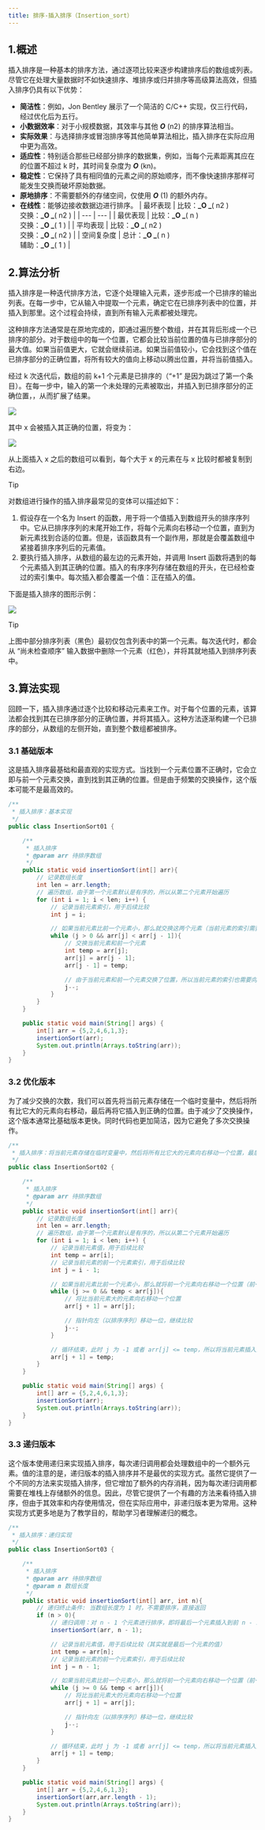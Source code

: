 ```yaml
---
title: 排序-插入排序（Insertion_sort）
---
```

## 1.概述
插入排序是一种基本的排序方法，通过逐项比较来逐步构建排序后的数组或列表。尽管它在处理大量数据时不如快速排序、堆排序或归并排序等高级算法高效，但插入排序仍具有以下优势：

- **简洁性**：例如，Jon Bentley 展示了一个简洁的 C/C++ 实现，仅三行代码，经过优化后为五行。
- **小数据效率**：对于小规模数据，其效率与其他 **_O_** (n2) 的排序算法相当。
- **实际效果**：与选择排序或冒泡排序等其他简单算法相比，插入排序在实际应用中更为高效。
- **适应性**：特别适合那些已经部分排序的数据集，例如，当每个元素距离其应在的位置不超过 k 时，其时间复杂度为 **_O_** (kn)。
- **稳定性**：它保持了具有相同值的元素之间的原始顺序，而不像快速排序那样可能发生交换而破坏原始数据。
- **原地排序**：不需要额外的存储空间，仅使用 _**O**_ (1) 的额外内存。
- **在线性**：能够边接收数据边进行排序。
| 最坏表现 | 比较：**_O _**( n2 )<br/>交换：**_O _**( n2 ) |
| --- | --- |
| 最优表现 | 比较：**_O _**( n )<br/>交换：**_O _**( 1 ) |
| 平均表现 | 比较：**_O _**( n2 )<br/>交换：**_O _**( n2 ) |
| 空间复杂度 | 总计：**_O _**( n )<br />辅助：**_O _**( 1 ) |

## 2.算法分析
插入排序是一种迭代排序方法，它逐个处理输入元素，逐步形成一个已排序的输出列表。在每一步中，它从输入中提取一个元素，确定它在已排序列表中的位置，并插入到那里。这个过程会持续，直到所有输入元素都被处理完。

这种排序方法通常是在原地完成的，即通过遍历整个数组，并在其背后形成一个已排序的部分。对于数组中的每一个位置，它都会比较当前位置的值与已排序部分的最大值。如果当前值更大，它就会继续前进。如果当前值较小，它会找到这个值在已排序部分的正确位置，将所有较大的值向上移动以腾出位置，并将当前值插入。

经过 k 次迭代后，数组的前 k+1 个元素是已排序的（“+1” 是因为跳过了第一个条目）。在每一步中，输入的第一个未处理的元素被取出，并插入到已排序部分的正确位置，，从而扩展了结果。

![](https://javgo-images.oss-cn-beijing.aliyuncs.com/2023-08-31-035050.png)

其中 x 会被插入其正确的位置，将变为：

![](https://javgo-images.oss-cn-beijing.aliyuncs.com/2023-08-31-035054.png)

从上面插入 x 之后的数组可以看到，每个大于 x 的元素在与 x 比较时都被复制到右边。

> [!TIP]
>
> 对数组进行操作的插入排序最常见的变体可以描述如下：
>
> 1. 假设存在一个名为 Insert 的函数，用于将一个值插入到数组开头的排序序列中。它从已排序序列的末尾开始工作，将每个元素向右移动一个位置，直到为新元素找到合适的位置。但是，该函数具有一个副作用，那就是会覆盖数组中紧接着排序序列后的元素值。
> 2. 要执行插入排序，从数组的最左边的元素开始，并调用 Insert 函数将遇到的每个元素插入到其正确的位置。插入的有序序列存储在数组的开头，在已经检查过的索引集中。每次插入都会覆盖一个值：正在插入的值。

下面是插入排序的图形示例：

![](https://javgo-images.oss-cn-beijing.aliyuncs.com/2023-08-31-035111.gif)

> [!TIP]
>
> 上图中部分排序列表（黑色）最初仅包含列表中的第一个元素。每次迭代时，都会从 “尚未检查顺序” 输入数据中删除一个元素（红色），并将其就地插入到排序列表中。

## 3.算法实现
回顾一下，插入排序通过逐个比较和移动元素来工作。对于每个位置的元素，该算法都会找到其在已排序部分的正确位置，并将其插入。这种方法逐渐构建一个已排序的部分，从数组的左侧开始，直到整个数组都被排序。
### 3.1 基础版本
这是插入排序最基础和最直观的实现方式。当找到一个元素位置不正确时，它会立即与前一个元素交换，直到找到其正确的位置。但是由于频繁的交换操作，这个版本可能不是最高效的。
```java
/**
 * 插入排序：基本实现
 */
public class InsertionSort01 {

    /**
     * 插入排序
     * @param arr 待排序数组
     */
    public static void insertionSort(int[] arr){
        // 记录数组长度
        int len = arr.length;
        // 遍历数组，由于第一个元素默认是有序的，所以从第二个元素开始遍历
        for (int i = 1; i < len; i++) {
            // 记录当前元素索引，用于后续比较
            int j = i;

            // 如果当前元素比前一个元素小，那么就交换这两个元素（当前元素的索引需要大于 0，否则会出现数组越界）
            while (j > 0 && arr[j] < arr[j - 1]){
                // 交换当前元素和前一个元素
                int temp = arr[j];
                arr[j] = arr[j - 1];
                arr[j - 1] = temp;

                // 由于当前元素和前一个元素交换了位置，所以当前元素的索引也需要向前移动一位
                j--;
            }
        }
    }

    public static void main(String[] args) {
        int[] arr = {5,2,4,6,1,3};
        insertionSort(arr);
        System.out.println(Arrays.toString(arr));
    }
}
```
### 3.2 优化版本
为了减少交换的次数，我们可以首先将当前元素存储在一个临时变量中，然后将所有比它大的元素向右移动，最后再将它插入到正确的位置。由于减少了交换操作，这个版本通常比基础版本更快。同时代码也更加简洁，因为它避免了多次交换操作。
```java
/**
 * 插入排序：将当前元素存储在临时变量中，然后将所有比它大的元素向右移动一个位置，最后将临时变量的值插入适当的位置
 */
public class InsertionSort02 {

    /**
     * 插入排序
     * @param arr 待排序数组
     */
    public static void insertionSort(int[] arr){
        // 记录数组长度
        int len = arr.length;
        // 遍历数组，由于第一个元素默认是有序的，所以从第二个元素开始遍历
        for (int i = 1; i < len; i++) {
            // 记录当前元素值，用于后续比较
            int temp = arr[i];
            // 记录当前元素的前一个元素索引，用于后续比较
            int j = i - 1;

            // 如果当前元素比前一个元素小，那么就将前一个元素向右移动一个位置（前一个元素的索引需要大于等于 0，否则会出现数组越界）
            while (j >= 0 && temp < arr[j]){
                // 将比当前元素大的元素向右移动一个位置
                arr[j + 1] = arr[j];

                // 指针向左（以排序序列）移动一位，继续比较
                j--;
            }

            // 循环结束，此时 j 为 -1 或者 arr[j] <= temp，所以将当前元素插入到 j + 1 的位置
            arr[j + 1] = temp;
        }
    }

    public static void main(String[] args) {
        int[] arr = {5,2,4,6,1,3};
        insertionSort(arr);
        System.out.println(Arrays.toString(arr));
    }
}
```
### 3.3 递归版本
这个版本使用递归来实现插入排序，每次递归调用都会处理数组中的一个额外元素。值的注意的是，递归版本的插入排序并不是最优的实现方式。虽然它提供了一个不同的方法来实现插入排序，但它增加了额外的内存消耗，因为每次递归调用都需要在堆栈上存储额外的信息。因此，尽管它提供了一个有趣的方法来看待插入排序，但由于其效率和内存使用情况，但在实际应用中，非递归版本更为常用。这种实现方式更多地是为了教学目的，帮助学习者理解递归的概念。
```java
/**
 * 插入排序：递归实现
 */
public class InsertionSort03 {

    /**
     * 插入排序
     * @param arr 待排序数组
     * @param n 数组长度
     */
    public static void insertionSort(int[] arr, int n){
        // 递归终止条件: 当数组长度为 1 时，不需要排序，直接返回
        if (n > 0){
            // 递归调用：对 n - 1 个元素进行排序，即将最后一个元素插入到前 n - 1 个元素中
            insertionSort(arr, n - 1);

            // 记录当前元素值，用于后续比较（其实就是最后一个元素的值）
            int temp = arr[n];
            // 记录当前元素的前一个元素索引，用于后续比较
            int j = n - 1;

            // 如果当前元素比前一个元素小，那么就将前一个元素向右移动一个位置（前一个元素的索引需要大于等于 0，否则会出现数组越界）
            while (j >= 0 && temp < arr[j]){
                // 将比当前元素大的元素向右移动一个位置
                arr[j + 1] = arr[j];

                // 指针向左（以排序序列）移动一位，继续比较
                j--;
            }

            // 循环结束，此时 j 为 -1 或者 arr[j] <= temp，所以将当前元素插入到 j + 1 的位置
            arr[j + 1] = temp;
        }
    }

    public static void main(String[] args) {
        int[] arr = {5,2,4,6,1,3};
        insertionSort(arr,arr.length - 1);
        System.out.println(Arrays.toString(arr));
    }
}
```

